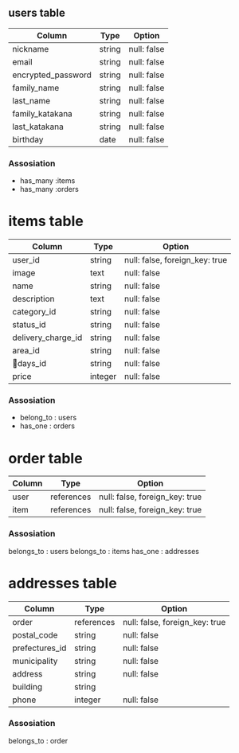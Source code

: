 ## users table
|Column|Type|Option|
|------|----|------|
|nickname|string|null: false|
|email|string|null: false|
|encrypted_password|string|null: false|
|family_name|string|null: false|
|last_name|string|null: false|
|family_katakana|string|null: false|
|last_katakana|string|null: false|
|birthday|date|null: false|


### Assosiation
- has_many :items
- has_many :orders



# items table
|Column|Type|Option|
|------|----|------|
|user_id|string|null: false, foreign_key: true|
|image|text|null: false|
|name|string|null: false|
|description|text|null: false|
|category_id|string|null: false|
|status_id|string|null: false|
|delivery_charge_id|string|null: false|
|area_id|string|null: false|
|days_id|string|null: false|
|price|integer|null: false|


### Assosiation
- belong_to : users
- has_one : orders







# order table
|Column|Type|Option|
|------|----|------|
|user|references|null: false, foreign_key: true|
|item|references|null: false, foreign_key: true|


### Assosiation
belongs_to : users
belongs_to : items
has_one : addresses





# addresses table
|Column|Type|Option|
|------|----|------|
|order|references|null: false, foreign_key: true|
|postal_code|string|null: false|
|prefectures_id|string|null: false|
|municipality|string|null: false|
|address|string|null: false|
|building|string|
|phone|integer|null: false|a

### Assosiation
belongs_to : order

